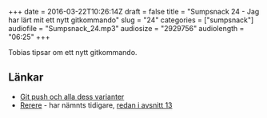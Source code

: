+++
date = 2016-03-22T10:26:14Z
draft = false
title = "Sumpsnack 24 - Jag har lärt mit ett nytt gitkommando"
slug = "24"
categories = ["sumpsnack"]
audiofile = "Sumpsnack_24.mp3"
audiosize = "2929756"
audiolength = "06:25"
+++

Tobias tipsar om ett nytt gitkommando.

## Länkar ##
* [Git push och alla dess varianter](https://git-scm.com/docs/git-push)
* [Rerere](https://git-scm.com/blog/2010/03/08/rerere.html) - har nämnts tidigare, [redan i avsnitt 13](http://kodsnack.se/13/)
